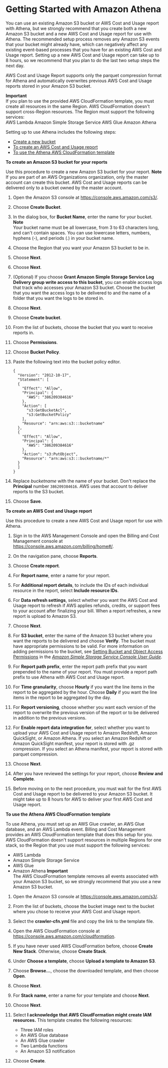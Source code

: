 # Getting Started with Amazon Athena<a name="setting-up-athena"></a>

You can use an existing Amazon S3 bucket or AWS Cost and Usage report with Athena, but we strongly recommend that you create both a new Amazon S3 bucket and a new AWS Cost and Usage report for use with Athena\. The recommended setup process removes any Amazon S3 events that your bucket might already have, which can negatively affect any existing event\-based processes that you have for an existing AWS Cost and Usage report\. Setting up a new AWS Cost and Usage report can take up to 8 hours, so we recommend that you plan to do the last two setup steps the next day\.

AWS Cost and Usage Report supports only the parquet compression format for Athena and automatically overwrites previous AWS Cost and Usage reports stored in your Amazon S3 bucket\.

**Important**  
If you plan to use the provided AWS CloudFormation template, you must create all resources in the same Region\. AWS CloudFormation doesn't support cross\-Region resources\. The Region must support the following services:  
AWS Lambda
Amazon Simple Storage Service
AWS Glue
Amazon Athena

Setting up to use Athena includes the following steps:
+ [Create a new bucket](#create-athena-bucket)
+ [To create an AWS Cost and Usage report](#create-athena-cur)
+ [To use the Athena AWS CloudFormation template](#use-athena-cf)<a name="create-athena-bucket"></a>

**To create an Amazon S3 bucket for your reports**

Use this procedure to create a new Amazon S3 bucket for your report\.
**Note**  
If you are part of an AWS Organizations organization, only the master account can create this bucket\. AWS Cost and Usage reports can be delivered only to a bucket owned by the master account\.

1. Open the Amazon S3 console at [https://console\.aws\.amazon\.com/s3/](https://console.aws.amazon.com/s3/)\.

1. Choose **Create Bucket**\.

1. In the dialog box, for **Bucket Name**, enter the name for your bucket\.
**Note**  
Your bucket name must be all lowercase, from 3 to 63 characters long, and can't contain spaces\. You can use lowercase letters, numbers, hyphens \(\-\), and periods \(\.\) in your bucket name\.

1. Choose the Region that you want your Amazon S3 bucket to be in\.

1. Choose **Next**\.

1. Choose **Next**\.

1.  \(Optional\) If you choose **Grant Amazon Simple Storage Service Log Delivery group write access to this bucket**, you can enable access logs that track who accesses your Amazon S3 bucket\. Choose the bucket that you want the access logs to be delivered to and the name of a folder that you want the logs to be stored in\. 

1. Choose **Next**\.

1. Choose **Create bucket**\.

1. From the list of buckets, choose the bucket that you want to receive reports in\.

1. Choose **Permissions**\.

1. Choose **Bucket Policy**\.

1. Paste the following text into the bucket policy editor\.

   ```
   {
     "Version": "2012-10-17",
     "Statement": [
     {
       "Effect": "Allow",
       "Principal": {
         "AWS": "386209384616"
       },
       "Action": [
         "s3:GetBucketAcl",
         "s3:GetBucketPolicy"
       ],
       "Resource": "arn:aws:s3:::bucketname"
     },
     {
       "Effect": "Allow",
       "Principal": {
         "AWS": "386209384616"
       },
       "Action": "s3:PutObject",
       "Resource": "arn:aws:s3:::bucketname/*"
     }
     ]
   }
   ```

1. Replace *bucketname* with the name of your bucket\. Don't replace the **Principal** number `386209384616`\. AWS uses that account to deliver reports to the S3 bucket\.

1. Choose **Save**\.<a name="create-athena-cur"></a>

**To create an AWS Cost and Usage report**

Use this procedure to create a new AWS Cost and Usage report for use with Athena\.

1. Sign in to the AWS Management Console and open the Billing and Cost Management console at [https://console\.aws\.amazon\.com/billing/home\#/](https://console.aws.amazon.com/billing/home)\.

1. On the navigation pane, choose **Reports**\.

1. Choose **Create report**\.

1. For **Report name**, enter a name for your report\.

1. For **Additional report details**, to include the IDs of each individual resource in the report, select **Include resource IDs**\.

1. For **Data refresh settings**, select whether you want the AWS Cost and Usage report to refresh if AWS applies refunds, credits, or support fees to your account after finalizing your bill\. When a report refreshes, a new report is upload to Amazon S3\.

1. Choose **Next**\.

1. For **S3 bucket**, enter the name of the Amazon S3 bucket where you want the reports to be delivered and choose **Verify**\. The bucket must have appropriate permissions to be valid\. For more information on adding permissions to the bucket, see [ Setting Bucket and Object Access Permissions](https://docs.aws.amazon.com/AmazonS3/latest/user-guide/set-permissions.html) in the *[Amazon Simple Storage Service Console User Guide](https://docs.aws.amazon.com/AmazonS3/latest/user-guide/)*\. 

1. For **Report path prefix**, enter the report path prefix that you want prepended to the name of your report\. You must provide a report path prefix to use Athena with AWS Cost and Usage report\. 

1. For **Time granularity**, choose **Hourly** if you want the line items in the report to be aggregated by the hour\. Choose **Daily** if you want the line items in the report to be aggregated by the day\.

1. For **Report versioning**, choose whether you want each version of the report to overwrite the previous version of the report or to be delivered in addition to the previous versions\.

1. For **Enable report data integration for**, select whether you want to upload your AWS Cost and Usage report to Amazon Redshift, Amazon QuickSight, or Amazon Athena\. If you select an Amazon Redshift or Amazon QuickSight manifest, your report is stored with \.gz compression\. If you select an Athena manifest, your report is stored with parquet compression\.

1. Choose **Next**\.

1. After you have reviewed the settings for your report, choose **Review and Complete**\. 

1. Before moving on to the next procedure, you must wait for the first AWS Cost and Usage report to be delivered to your Amazon S3 bucket\. It might take up to 8 hours for AWS to deliver your first AWS Cost and Usage report\.<a name="use-athena-cf"></a>

**To use the Athena AWS CloudFormation template**

To use Athena, you must set up an AWS Glue crawler, an AWS Glue database, and an AWS Lambda event\. Billing and Cost Management provides an AWS CloudFormation template that does this setup for you\. AWS CloudFormation doesn't support resources in multiple Regions for one stack, so the Region that you use must support the following services:
+ AWS Lambda
+ Amazon Simple Storage Service
+ AWS Glue
+ Amazon Athena
**Important**  
The AWS CloudFormation template removes all events associated with your Amazon S3 bucket, so we strongly recommend that you use a new Amazon S3 bucket\.

1. Open the Amazon S3 console at [https://console\.aws\.amazon\.com/s3/](https://console.aws.amazon.com/s3/)\.

1. From the list of buckets, choose the bucket image next to the bucket where you chose to receive your AWS Cost and Usage report\.

1. Select the **crawler\-cfn\.yml** file and copy the link to the template file\.

1. Open the AWS CloudFormation console at [https://console\.aws\.amazon\.com/cloudformation](https://console.aws.amazon.com/cloudformation/)\.

1. If you have never used AWS CloudFormation before, choose **Create New Stack**\. Otherwise, choose **Create Stack**\. 

1. Under **Choose a template**, choose **Upload a template to Amazon S3**\.

1. Choose **Browse\.\.\.**, choose the downloaded template, and then choose **Open**\.

1. Choose **Next**\.

1. For **Stack name**, enter a name for your template and choose **Next**\.

1. Choose **Next**\.

1. Select **I acknowledge that AWS CloudFormation might create IAM resources\.** This template creates the following resources:
   + Three IAM roles
   + An AWS Glue database
   + An AWS Glue crawler
   + Two Lambda functions
   + An Amazon S3 notification

1. Choose **Create**\.